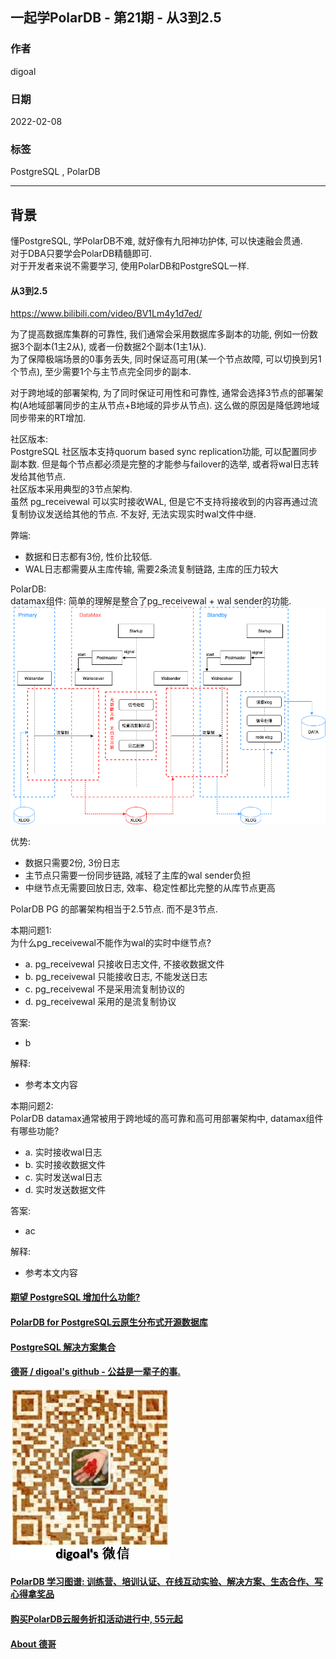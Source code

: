 ## 一起学PolarDB - 第21期 - 从3到2.5  
          
### 作者          
digoal          
          
### 日期          
2022-02-08         
          
### 标签          
PostgreSQL , PolarDB          
          
----          
          
## 背景          
懂PostgreSQL, 学PolarDB不难, 就好像有九阳神功护体, 可以快速融会贯通.          
对于DBA只要学会PolarDB精髓即可.          
对于开发者来说不需要学习, 使用PolarDB和PostgreSQL一样.          
          
#### 从3到2.5     
https://www.bilibili.com/video/BV1Lm4y1d7ed/   
  
为了提高数据库集群的可靠性, 我们通常会采用数据库多副本的功能, 例如一份数据3个副本(1主2从), 或者一份数据2个副本(1主1从).    
为了保障极端场景的0事务丢失, 同时保证高可用(某一个节点故障, 可以切换到另1个节点), 至少需要1个与主节点完全同步的副本.    
  
对于跨地域的部署架构, 为了同时保证可用性和可靠性, 通常会选择3节点的部署架构(A地域部署同步的主从节点+B地域的异步从节点). 这么做的原因是降低跨地域同步带来的RT增加.    
  
社区版本:           
PostgreSQL 社区版本支持quorum based sync replication功能, 可以配置同步副本数. 但是每个节点都必须是完整的才能参与failover的选举, 或者将wal日志转发给其他节点.    
社区版本采用典型的3节点架构.   
虽然 pg_receivewal 可以实时接收WAL, 但是它不支持将接收到的内容再通过流复制协议发送给其他的节点. 不友好, 无法实现实时wal文件中继.    
  
弊端:  
- 数据和日志都有3份, 性价比较低.     
- WAL日志都需要从主库传输, 需要2条流复制链路, 主库的压力较大  
  
PolarDB:           
datamax组件: 简单的理解是整合了pg_receivewal + wal sender的功能.   
![pic](20220208_04_pic_001.png)  
  
优势:  
- 数据只需要2份, 3份日志  
- 主节点只需要一份同步链路, 减轻了主库的wal sender负担  
- 中继节点无需要回放日志, 效率、稳定性都比完整的从库节点更高  
  
PolarDB PG 的部署架构相当于2.5节点. 而不是3节点.   
  
          
本期问题1:          
为什么pg_receivewal不能作为wal的实时中继节点?   
- a. pg_receivewal 只接收日志文件, 不接收数据文件  
- b. pg_receivewal 只能接收日志, 不能发送日志   
- c. pg_receivewal 不是采用流复制协议的     
- d. pg_receivewal 采用的是流复制协议   
          
答案:          
- b     
          
解释:          
- 参考本文内容          
        
本期问题2:          
PolarDB datamax通常被用于跨地域的高可靠和高可用部署架构中, datamax组件有哪些功能?   
- a. 实时接收wal日志  
- b. 实时接收数据文件  
- c. 实时发送wal日志   
- d. 实时发送数据文件  
          
答案:          
- ac  
          
解释:          
- 参考本文内容     
  
  
#### [期望 PostgreSQL 增加什么功能?](https://github.com/digoal/blog/issues/76 "269ac3d1c492e938c0191101c7238216")
  
  
#### [PolarDB for PostgreSQL云原生分布式开源数据库](https://github.com/ApsaraDB/PolarDB-for-PostgreSQL "57258f76c37864c6e6d23383d05714ea")
  
  
#### [PostgreSQL 解决方案集合](https://yq.aliyun.com/topic/118 "40cff096e9ed7122c512b35d8561d9c8")
  
  
#### [德哥 / digoal's github - 公益是一辈子的事.](https://github.com/digoal/blog/blob/master/README.md "22709685feb7cab07d30f30387f0a9ae")
  
  
![digoal's wechat](../pic/digoal_weixin.jpg "f7ad92eeba24523fd47a6e1a0e691b59")
  
  
#### [PolarDB 学习图谱: 训练营、培训认证、在线互动实验、解决方案、生态合作、写心得拿奖品](https://www.aliyun.com/database/openpolardb/activity "8642f60e04ed0c814bf9cb9677976bd4")
  
  
#### [购买PolarDB云服务折扣活动进行中, 55元起](https://www.aliyun.com/activity/new/polardb-yunparter?userCode=bsb3t4al "e0495c413bedacabb75ff1e880be465a")
  
  
#### [About 德哥](https://github.com/digoal/blog/blob/master/me/readme.md "a37735981e7704886ffd590565582dd0")
  

